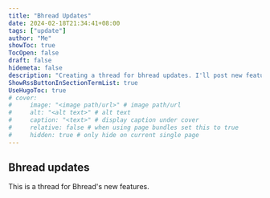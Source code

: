 ```yaml
---
title: "Bhread Updates"
date: 2024-02-18T21:34:41+08:00
tags: ["update"]
author: "Me"
showToc: true
TocOpen: false
draft: false
hidemeta: false
description: "Creating a thread for bhread updates. I'll post new features as reply to this thread."
ShowRssButtonInSectionTermList: true
UseHugoToc: true
# cover:
#     image: "<image path/url>" # image path/url
#     alt: "<alt text>" # alt text
#     caption: "<text>" # display caption under cover
#     relative: false # when using page bundles set this to true
#     hidden: true # only hide on current single page
---
```


## Bhread updates

This is a thread for Bhread's new features.
